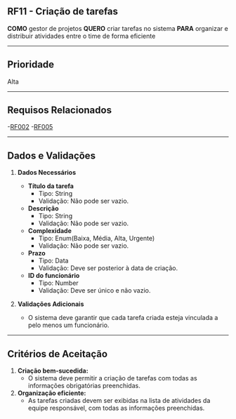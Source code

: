 ## RF11 - Criação de tarefas

**COMO** gestor de projetos
**QUERO** criar tarefas no sistema
**PARA** organizar e distribuir atividades entre o time de forma eficiente

---

## **Prioridade**
Alta

---

## **Requisos Relacionados**
-[RF002](REQ002.md)
-[RF005](REQ005.md)

---

## **Dados e Validações**
1. **Dados Necessários**
    - **Título da tarefa**
      - Tipo: String
      - Validação: Não pode ser vazio.
    - **Descrição**
      - Tipo: String
      - Validação: Não pode ser vazio.
    - **Complexidade**
      - Tipo: Enum(Baixa, Média, Alta, Urgente)
      - Validação: Não pode ser vazio.
    - **Prazo**
      - Tipo: Data
      - Validação: Deve ser posterior à data de criação.
    - **ID do funcionário**
      - Tipo: Number
      - Validação: Deve ser único e não vazio.

2. **Validações Adicionais**
    - O sistema deve garantir que cada tarefa criada esteja vinculada a pelo menos um funcionário.

---

## **Critérios de Aceitação**
1. **Criação bem-sucedida:**
    - O sistema deve permitir a criação de tarefas com todas as informações obrigatórias preenchidas.
2. **Organização eficiente:**
    - As tarefas criadas devem ser exibidas na lista de atividades da equipe responsável, com todas as informações preenchidas.